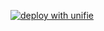 [![deploy with unifie](https://api.unifie.cloud/deploy-btn/button_unifie-one-click-deploy.gif)](https://unifie.cloud/kubernetes/,unifie-project-l10bx5vginsyir4y,)
